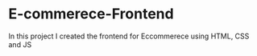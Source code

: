# E-commerece-Frontend
In this project I created the frontend for Eccommerece using HTML, CSS and JS
